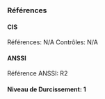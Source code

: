 ### Références

#### CIS
Références: N/A
Contrôles: N/A

#### ANSSI
Référence ANSSI: R2

#### Niveau de Durcissement: 1
